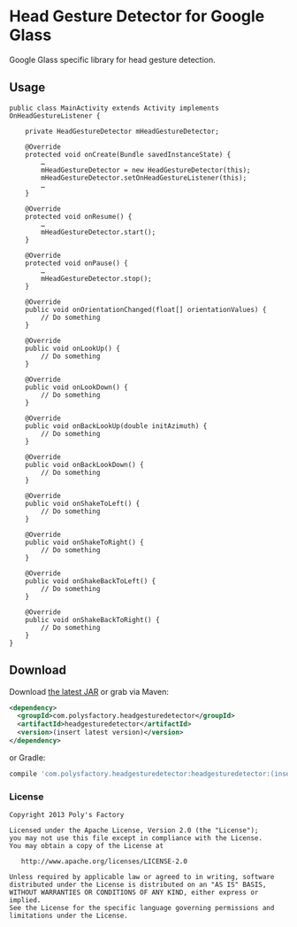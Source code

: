 Head Gesture Detector for Google Glass
===========

Google Glass specific library for head gesture detection.

## Usage
```
public class MainActivity extends Activity implements OnHeadGestureListener {

    private HeadGestureDetector mHeadGestureDetector;

    @Override
    protected void onCreate(Bundle savedInstanceState) {
        …
        mHeadGestureDetector = new HeadGestureDetector(this);
        mHeadGestureDetector.setOnHeadGestureListener(this);
        …
    }

    @Override
    protected void onResume() {
        …
        mHeadGestureDetector.start();
    }

    @Override
    protected void onPause() {
        …
        mHeadGestureDetector.stop();
    }
    
    @Override
    public void onOrientationChanged(float[] orientationValues) {
        // Do something
    }

    @Override
    public void onLookUp() {
        // Do something
    } 

    @Override
    public void onLookDown() {
        // Do something
    } 

    @Override
    public void onBackLookUp(double initAzimuth) {
        // Do something
    } 

    @Override
    public void onBackLookDown() {
        // Do something
    } 

    @Override
    public void onShakeToLeft() {
        // Do something
    } 

    @Override
    public void onShakeToRight() {
        // Do something
    } 

    @Override
    public void onShakeBackToLeft() {
        // Do something
    } 

    @Override
    public void onShakeBackToRight() {
        // Do something
    } 
}
```

## Download

Download [the latest JAR][1] or grab via Maven:
```xml
<dependency>
  <groupId>com.polysfactory.headgesturedetector</groupId>
  <artifactId>headgesturedetector</artifactId>
  <version>(insert latest version)</version>
</dependency>
```
or Gradle:
```groovy
compile 'com.polysfactory.headgesturedetector:headgesturedetector:(insert latest version)'
```

### License
```
Copyright 2013 Poly's Factory

Licensed under the Apache License, Version 2.0 (the "License");
you may not use this file except in compliance with the License.
You may obtain a copy of the License at

   http://www.apache.org/licenses/LICENSE-2.0

Unless required by applicable law or agreed to in writing, software
distributed under the License is distributed on an "AS IS" BASIS,
WITHOUT WARRANTIES OR CONDITIONS OF ANY KIND, either express or implied.
See the License for the specific language governing permissions and
limitations under the License.
```

[1]: http://repository.sonatype.org/service/local/artifact/maven/redirect?r=central-proxy&g=com.polysfactory.headgesturedetector&a=headgesturedetector&v=LATEST
